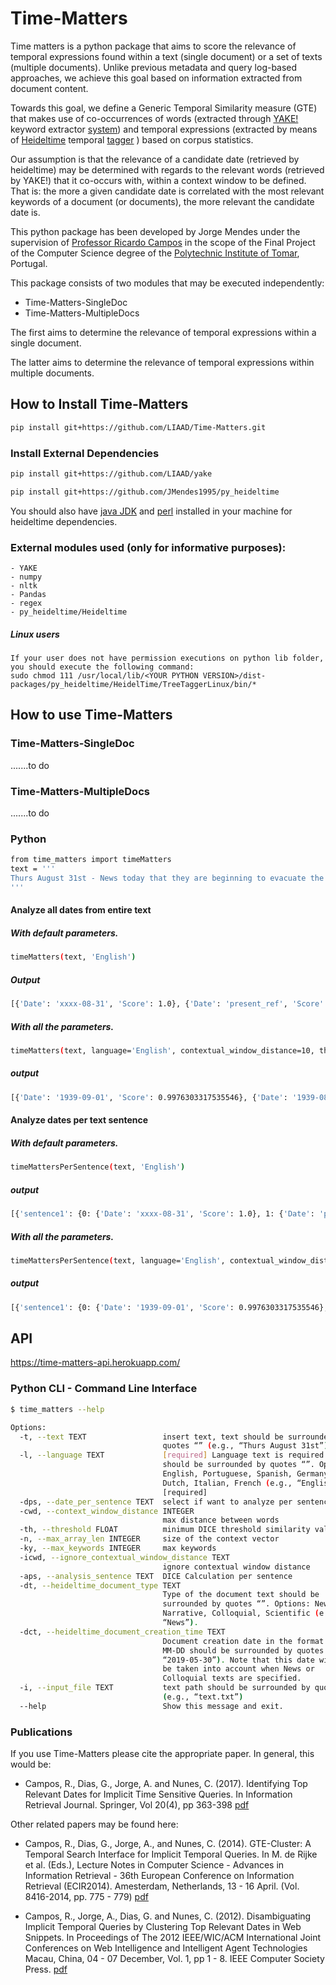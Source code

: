 
# Time-Matters

Time matters is a python package that aims to score the relevance of temporal expressions found within a text (single document) or a set of texts (multiple documents). Unlike previous metadata and query log-based approaches, we achieve this goal based on information extracted from document content. 

Towards this goal, we define a Generic Temporal Similarity measure (GTE) that makes use of co-occurrences of words (extracted through [YAKE!](https://github.com/LIAAD/yake) keyword extractor [system](http://yake.inesctec.pt)) and temporal expressions (extracted by means of [Heideltime](https://github.com/JMendes1995/py_heideltime) temporal [tagger](https://heideltime.ifi.uni-heidelberg.de/heideltime/) ) based on corpus statistics.

Our assumption is that the relevance of a candidate date (retrieved by heideltime) may be determined with regards to the relevant words (retrieved by YAKE!) that it co-occurs with, within a context window to be defined. That is: the more a given candidate date is correlated with the most relevant keywords of a document (or documents), the more relevant the candidate date is.

This python package has been developed by Jorge Mendes under the supervision of [Professor Ricardo Campos](http://www.ccc.ipt.pt/~ricardo/) in the scope of the Final Project of the Computer Science degree of the [Polytechnic Institute of Tomar](http://portal2.ipt.pt/), Portugal.

This package consists of two modules that may be executed independently:
- Time-Matters-SingleDoc
- Time-Matters-MultipleDocs

The first aims to determine the relevance of temporal expressions within a single document. 

The latter aims to determine the relevance of temporal expressions within multiple documents. 
    
## How to Install Time-Matters

``` bash
pip install git+https://github.com/LIAAD/Time-Matters.git
```
### Install External Dependencies
``` bash
pip install git+https://github.com/LIAAD/yake

pip install git+https://github.com/JMendes1995/py_heideltime
```
You should also have [java JDK](https://www.oracle.com/technetwork/java/javase/downloads/index.html) and [perl](https://www.perl.org/get.html) installed in your machine for heideltime dependencies.

### External modules used (only for informative purposes):
    - YAKE
    - numpy
    - nltk
    - Pandas
    - regex
    - py_heideltime/Heideltime
    
##### Linux users
    If your user does not have permission executions on python lib folder, you should execute the following command:
    sudo chmod 111 /usr/local/lib/<YOUR PYTHON VERSION>/dist-packages/py_heideltime/HeidelTime/TreeTaggerLinux/bin/*
    
## How to use Time-Matters

### Time-Matters-SingleDoc
.......to do

### Time-Matters-MultipleDocs
.......to do

### Python
``` bash
from time_matters import timeMatters
text = '''
Thurs August 31st - News today that they are beginning to evacuate the London children tomorrow. Percy is a billeting officer. I can't see that they will be much safer here.
'''
```

#### Analyze all dates from entire text
##### With default parameters.
``` bash
timeMatters(text, 'English')
```
##### Output
``` bash
[{'Date': 'xxxx-08-31', 'Score': 1.0}, {'Date': 'present_ref', 'Score': 1.0}, {'Date': 'xxxx-xx-xx', 'Score': 1.0}]
```
##### With all the parameters.
``` bash
timeMatters(text, language='English', contextual_window_distance=10, threshold=0.05, max_array_len=0, max_keywords=10, analisys_sentence=True, heideltime_document_type='news', heideltime_document_creation_time='1939-05-31')
```
##### output
```` bash
[{'Date': '1939-09-01', 'Score': 0.9976303317535546}, {'Date': '1939-08-31', 'Score': 0.8974358974358964}]
````
#### Analyze dates per text sentence
##### With default parameters.
``` bash
timeMattersPerSentence(text, 'English')
```
##### output
``` bash
[{'sentence1': {0: {'Date': 'xxxx-08-31', 'Score': 1.0}, 1: {'Date': 'present_ref', 'Score': 1.0}, 2: {'Date': 'xxxx-xx-xx', 'Score': 1.0}}}, {'sentence2': {}}, {'sentence3': {}}]
```
##### With all the parameters.
``` bash
timeMattersPerSentence(text, language='English', contextual_window_distance=10, threshold=0.05, max_array_len=0, max_keywords=10, heideltime_document_type='news', heideltime_document_creation_time='1939-05-31')
```
##### output
```` bash
[{'sentence1': {0: {'Date': '1939-09-01', 'Score': 0.9976303317535546}, 1: {'Date': '1939-08-31', 'Score': 0.8974358974358964}}}, {'sentence2': {}}, {'sentence3': {}}]
````
## API
https://time-matters-api.herokuapp.com/

### Python CLI -  Command Line Interface
``` bash
$ time_matters --help

Options:
  -t, --text TEXT                 insert text, text should be surrounded by
                                  quotes “” (e.g., “Thurs August 31st”)
  -l, --language TEXT             [required] Language text is required and
                                  should be surrounded by quotes “”. Options:
                                  English, Portuguese, Spanish, Germany,
                                  Dutch, Italian, French (e.g., “English”).
                                  [required]
  -dps, --date_per_sentence TEXT  select if want to analyze per sentence
  -cwd, --context_window_distance INTEGER
                                  max distance between words
  -th, --threshold FLOAT          minimum DICE threshold similarity values
  -n, --max_array_len INTEGER     size of the context vector
  -ky, --max_keywords INTEGER     max keywords
  -icwd, --ignore_contextual_window_distance TEXT
                                  ignore contextual window distance
  -aps, --analysis_sentence TEXT  DICE Calculation per sentence
  -dt, --heideltime_document_type TEXT
                                  Type of the document text should be
                                  surrounded by quotes “”. Options: News,
                                  Narrative, Colloquial, Scientific (e.g.,
                                  “News”).
  -dct, --heideltime_document_creation_time TEXT
                                  Document creation date in the format YYYY-
                                  MM-DD should be surrounded by quotes (e.g.,
                                  “2019-05-30”). Note that this date will only
                                  be taken into account when News or
                                  Colloquial texts are specified.
  -i, --input_file TEXT           text path should be surrounded by quotes
                                  (e.g., “text.txt”)
  --help                          Show this message and exit.
```

### Publications
If you use Time-Matters please cite the appropriate paper. In general, this would be:

- Campos, R., Dias, G., Jorge, A. and Nunes, C. (2017). Identifying Top Relevant Dates for Implicit Time Sensitive Queries. In Information Retrieval Journal. Springer, Vol 20(4), pp 363-398 [pdf](https://link.springer.com/article/10.1007/s10791-017-9302-1)

Other related papers may be found here:

- Campos, R., Dias, G., Jorge, A., and Nunes, C. (2014). GTE-Cluster: A Temporal Search Interface for Implicit Temporal Queries. In M. de Rijke et al. (Eds.), Lecture Notes in Computer Science - Advances in Information Retrieval - 36th European Conference on Information Retrieval (ECIR2014). Amesterdam, Netherlands, 13 - 16 April. (Vol. 8416-2014, pp. 775 - 779) [pdf](https://link.springer.com/chapter/10.1007/978-3-319-06028-6_94#page-1)

- Campos, R., Jorge, A., Dias, G. and Nunes, C. (2012). Disambiguating Implicit Temporal Queries by Clustering Top Relevant Dates in Web Snippets. In Proceedings of The 2012 IEEE/WIC/ACM International Joint Conferences on Web Intelligence and Intelligent Agent Technologies Macau, China, 04 - 07 December, Vol. 1, pp 1 - 8. IEEE Computer Society Press. [pdf](https://ieeexplore.ieee.org/document/6511858?tp=&arnumber=6511858&url=http:%2F%2Fieeexplore.ieee.org%2Fxpls%2Fabs_all.jsp%3Farnumber%3D6511858)



